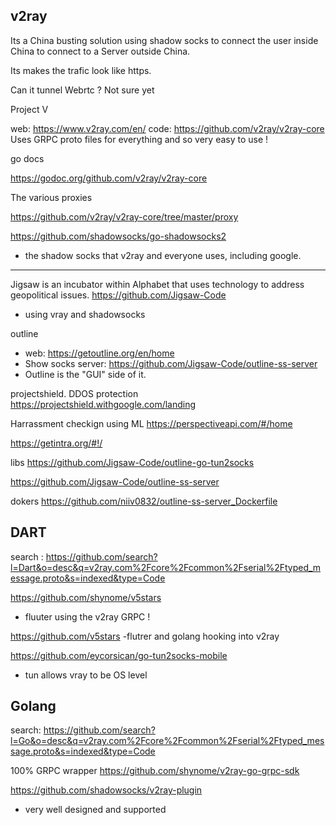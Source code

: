## v2ray

Its a China busting solution using shadow socks to connect the user inside China to connect to a Server outside China.

Its makes the trafic look like https.

Can it tunnel Webrtc ? Not sure yet

Project V

web: https://www.v2ray.com/en/
code: https://github.com/v2ray/v2ray-core
Uses GRPC proto files for everything and so very easy to use !

go docs

https://godoc.org/github.com/v2ray/v2ray-core

The various proxies

https://github.com/v2ray/v2ray-core/tree/master/proxy

https://github.com/shadowsocks/go-shadowsocks2
- the shadow socks that v2ray and everyone uses, including google.


---

Jigsaw is an incubator within Alphabet that uses technology to address geopolitical issues.
https://github.com/Jigsaw-Code
- using vray and shadowsocks

outline
- web: https://getoutline.org/en/home
- Show socks server: https://github.com/Jigsaw-Code/outline-ss-server
- Outline is the "GUI" side of it.


projectshield. DDOS protection
https://projectshield.withgoogle.com/landing

Harrassment checkign using ML
https://perspectiveapi.com/#/home


https://getintra.org/#!/


libs
https://github.com/Jigsaw-Code/outline-go-tun2socks

https://github.com/Jigsaw-Code/outline-ss-server

dokers
https://github.com/niiv0832/outline-ss-server_Dockerfile





## DART

search : https://github.com/search?l=Dart&o=desc&q=v2ray.com%2Fcore%2Fcommon%2Fserial%2Ftyped_message.proto&s=indexed&type=Code

https://github.com/shynome/v5stars
- fluuter using the v2ray GRPC !

https://github.com/v5stars
-flutrer and golang hooking into v2ray

https://github.com/eycorsican/go-tun2socks-mobile
- tun allows vray to be OS level

## Golang

search: https://github.com/search?l=Go&o=desc&q=v2ray.com%2Fcore%2Fcommon%2Fserial%2Ftyped_message.proto&s=indexed&type=Code


100% GRPC wrapper 
https://github.com/shynome/v2ray-go-grpc-sdk


https://github.com/shadowsocks/v2ray-plugin
- very well designed and supported

